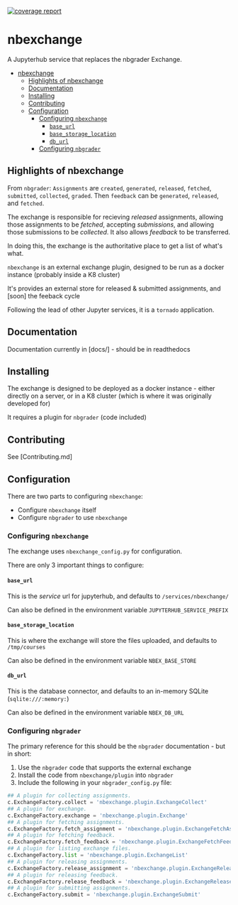 [![coverage report]()]()

# nbexchange

A Jupyterhub service that replaces the nbgrader Exchange.

<!-- TOC -->

- [nbexchange](#nbexchange)
    - [Highlights of nbexchange](#highlights-of-nbexchange)
    - [Documentation](#documentation)
    - [Installing](#installing)
    - [Contributing](#contributing)
    - [Configuration](#configuration)
        - [Configuring `nbexchange`](#configuring-nbexchange)
            - [`base_url`](#base_url)
            - [`base_storage_location`](#base_storage_location)
            - [`db_url`](#db_url)
        - [Configuring `nbgrader`](#configuring-nbgrader)

<!-- /TOC -->

## Highlights of nbexchange

From `nbgrader`: `Assignments` are `created`, `generated`, `released`, `fetched`, `submitted`, `collected`, `graded`. Then `feedback` can be `generated`, `released`, and `fetched`.

The exchange is responsible for recieving *released* assignments, allowing those assignments to be *fetched*, accepting *submissions*, and allowing those submissions to be *collected*. It also allows *feedback* to be transferred.

In doing this, the exchange is the authoritative place to get a list of what's what.

`nbexchange` is an external exchange plugin, designed to be run as a docker instance (probably inside a K8 cluster)

It's provides an external store for released & submitted assignments, and [soon] the feeback cycle

Following the lead of other Jupyter services, it is a `tornado` application.

## Documentation

Documentation currently in [docs/] - should be in readthedocs

## Installing

The exchange is designed to be deployed as a docker instance - either directly on a server, or in a K8 cluster (which is where it was originally developed for)

It requires a plugin for `nbgrader` (code included)

## Contributing

See [Contributing.md]

## Configuration

There are two parts to configuring `nbexchange`:

* Configure `nbexchange` itself
* Configure `nbgrader` to use `nbexchange`

### Configuring `nbexchange`

The exchange uses `nbexchange_config.py` for configuration.

There are only 3 important things to configure:

#### `base_url`

This is the _service_ url for jupyterhub, and defaults to `/services/nbexchange/`

Can also be defined in the environment variable `JUPYTERHUB_SERVICE_PREFIX`

#### `base_storage_location`

This is where the exchange will store the files uploaded, and defaults to `/tmp/courses`

Can also be defined in the environment variable `NBEX_BASE_STORE`

#### `db_url`

This is the database connector, and defaults to an in-memory SQLite (`sqlite:///:memory:`)

Can also be defined in the environment variable `NBEX_DB_URL`

### Configuring `nbgrader`

The primary reference for this should be the `nbgrader` documentation - but in short:

1. Use the `nbgrader` code that supports the external exchange
2. Install the code from `nbexchange/plugin` into `nbgrader`
3. Include the following in your `nbgrader_config.py` file:

```python
## A plugin for collecting assignments.
c.ExchangeFactory.collect = 'nbexchange.plugin.ExchangeCollect'
## A plugin for exchange.
c.ExchangeFactory.exchange = 'nbexchange.plugin.Exchange'
## A plugin for fetching assignments.
c.ExchangeFactory.fetch_assignment = 'nbexchange.plugin.ExchangeFetchAssignment'
## A plugin for fetching feedback.
c.ExchangeFactory.fetch_feedback = 'nbexchange.plugin.ExchangeFetchFeedback'
## A plugin for listing exchange files.
c.ExchangeFactory.list = 'nbexchange.plugin.ExchangeList'
## A plugin for releasing assignments.
c.ExchangeFactory.release_assignment = 'nbexchange.plugin.ExchangeReleaseAssignment'
## A plugin for releasing feedback.
c.ExchangeFactory.release_feedback = 'nbexchange.plugin.ExchangeReleaseFeedback'
## A plugin for submitting assignments.
c.ExchangeFactory.submit = 'nbexchange.plugin.ExchangeSubmit'
```